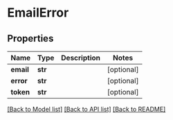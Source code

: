 # EmailError

## Properties
Name | Type | Description | Notes
------------ | ------------- | ------------- | -------------
**email** | **str** |  | [optional] 
**error** | **str** |  | [optional] 
**token** | **str** |  | [optional] 

[[Back to Model list]](../README.md#documentation-for-models) [[Back to API list]](../README.md#documentation-for-api-endpoints) [[Back to README]](../README.md)


